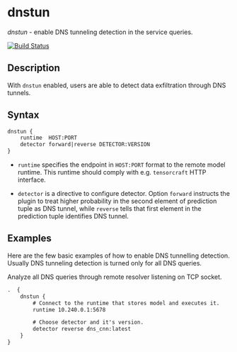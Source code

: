 # dnstun

_dnstun_ - enable DNS tunneling detection in the service queries.

[![Build Status][BuildStatus]](https://travis-ci.org/netrack/dnstun)

## Description

With `dnstun` enabled, users are able to detect data exfiltration through DNS
tunnels.

## Syntax

```txt
dnstun {
    runtime  HOST:PORT
    detector forward|reverse DETECTOR:VERSION
}
```

* `runtime` specifies the endpoint in `HOST:PORT` format to the remote model
runtime. This runtime should comply with e.g. `tensorcraft` HTTP interface.

* `detector` is a directive to configure detector. Option `forward` instructs
the plugin to treat higher probability in the second element of prediction tuple
as DNS tunnel, while `reverse` tells that first element in the prediction tuple
identifies DNS tunnel.

## Examples

Here are the few basic examples of how to enable DNS tunnelling detection.
Usually DNS tunneling detection is turned only for all DNS queries.

Analyze all DNS queries through remote resolver listening on TCP socket.
```txt
.  {
    dnstun {
        # Connect to the runtime that stores model and executes it.
        runtime 10.240.0.1:5678

        # Choose detector and it's version.
        detector reverse dns_cnn:latest
    }
}
```

[BuildStatus]: https://travis-ci.org/netrack/dnstun.svg?branch=master
